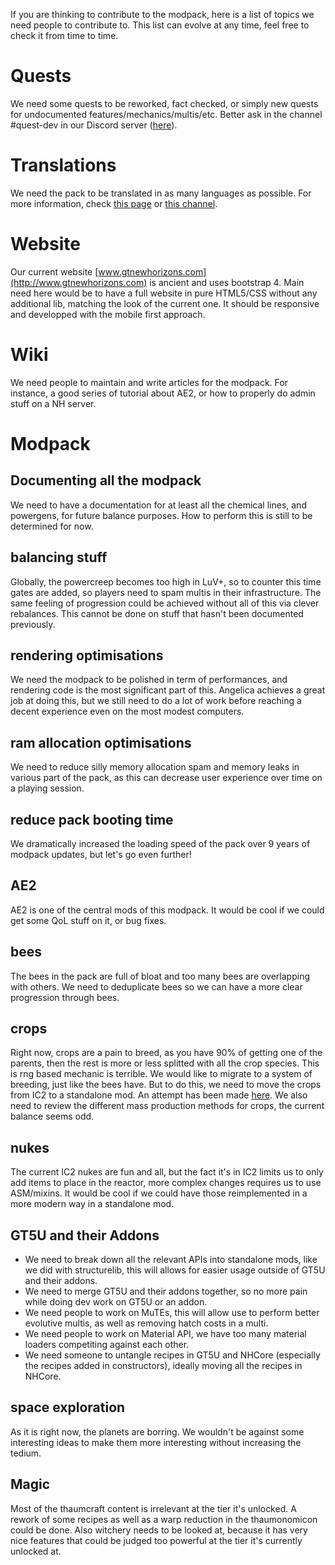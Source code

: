 If you are thinking to contribute to the modpack, here is a list of topics we need people to contribute to. This list can evolve at any time, feel free to check it from time to time.

# Quests
We need some quests to be reworked, fact checked, or simply new quests for undocumented features/mechanics/multis/etc.
Better ask in the channel #quest-dev in our Discord server ([here](https://discord.com/channels/181078474394566657/949447391587733504)).

# Translations
We need the pack to be translated in as many languages as possible. For more information, check [this page](https://github.com/GTNewHorizons/GTNH-Translations) or [this channel](https://discord.com/channels/181078474394566657/1211323236260778124).

# Website
Our current website [www.gtnewhorizons.com](http://www.gtnewhorizons.com) is ancient and uses bootstrap 4. Main need here would be to have a full website in pure HTML5/CSS without any additional lib, matching the look of the current one. It should be responsive and developped with the mobile first approach.

# Wiki
We need people to maintain and write articles for the modpack. For instance, a good series of tutorial about AE2, or how to properly do admin stuff on a NH server.

# Modpack
## Documenting all the modpack
We need to have a documentation for at least all the chemical lines, and powergens, for future balance purposes.
How to perform this is still to be determined for now.

## balancing stuff
Globally, the powercreep becomes too high in LuV+, so to counter this time gates are added, so players need to spam multis in their infrastructure. The same feeling of progression could be achieved without all of this via clever rebalances.
This cannot be done on stuff that hasn't been documented previously.

## rendering optimisations
We need the modpack to be polished in term of performances, and rendering code is the most significant part of this. Angelica achieves a great job at doing this, but we still need to do a lot of work before reaching a decent experience even on the most modest computers.

## ram allocation optimisations
We need to reduce silly memory allocation spam and memory leaks in various part of the pack, as this can decrease user experience over time on a playing session.

## reduce pack booting time
We dramatically increased the loading speed of the pack over 9 years of modpack updates, but let's go even further!

## AE2
AE2 is one of the central mods of this modpack. It would be cool if we could get some QoL stuff on it, or bug fixes.

## bees
The bees in the pack are full of bloat and too many bees are overlapping with others. We need to deduplicate bees so we can have a more clear progression through bees.

## crops
Right now, crops are a pain to breed, as you have 90% of getting one of the parents, then the rest is more or less splitted with all the crop species. This is rng based mechanic is terrible. We would like to migrate to a system of breeding, just like the bees have. But to do this, we need to move the crops from IC2 to a standalone mod. An attempt has been made [here](https://github.com/GTNewHorizons/CropsNH).
We also need to review the different mass production methods for crops, the current balance seems odd.

## nukes
The current IC2 nukes are fun and all, but the fact it's in IC2 limits us to only add items to place in the reactor, more complex changes requires us to use ASM/mixins. It would be cool if we could have those reimplemented in a more modern way in a standalone mod.

## GT5U and their Addons
- We need to break down all the relevant APIs into standalone mods, like we did with structurelib, this will allows for easier usage outside of GT5U and their addons.
- We need to merge GT5U and their addons together, so no more pain while doing dev work on GT5U or an addon.
- We need people to work on MuTEs, this will allow use to perform better evolutive multis, as well as removing hatch costs in a multi.
- We need people to work on Material API, we have too many material loaders competiting against each other. 
- We need someone to untangle recipes in GT5U and NHCore (especially the recipes added in constructors), ideally moving all the recipes in NHCore.

## space exploration
As it is right now, the planets are borring. We wouldn't be against some interesting ideas to make them more interesting without increasing the tedium.

## Magic
Most of the thaumcraft content is irrelevant at the tier it's unlocked. A rework of some recipes as well as a warp reduction in the thaumonomicon could be done. Also witchery needs to be looked at, because it has very nice features that could be judged too powerful at the tier it's currently unlocked at.